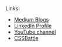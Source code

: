 Links:
- [Medium Blogs](https://medium.com/me/stories/public)
- [LinkedIn Profile](https://www.linkedin.com/in/giorgi-rapava-a40a52215/)
- [YouTube channel](https://www.youtube.com/@devedify)
- [CSSBattle](https://cssbattle.dev/player/K8niizxL5pYxjnmOwqPI6WtFvet1)


<!---
giorgiwebdev/giorgiwebdev is a ✨ special ✨ repository because its `README.md` (this file) appears on your GitHub profile.
You can click the Preview link to take a look at your changes.
--->
